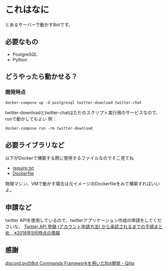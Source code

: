 # これはなに

とあるサーバーで動かすBotです。

## 必要なもの

- PostgreSQL
- Python

## どうやったら動かせる？

### 開発時点

```shell
docker-compose up -d postgresql twitter-download twitter-chat
```

twitter-downloadとtwitter-chatはただのスクリプト実行用のサービスなので、runで動かしてもよい
例：

```shell
docker-compose run -rm twitter-download
```

## 必要ライブラリなど

以下がDockerで構築する際に使用するファイルなのでそこ見てね

- [require.txt][1]
- [Dockerfile][2]

物理マシン、VMで動かす場合は元イメージのDockerfileをみて構築すればいいよ。

## 申請など

twitter APIを使用しているので、twitterアプリケーション作成の申請をしてくださいな。
[Twitter API 登録 (アカウント申請方法) から承認されるまでの手順まとめ　※2018年9月時点の情報][3]

## 感謝

[discord\.pyのBot Commands Frameworkを用いたBot開発 \- Qiita][4]

[1]:./docker-python/require.txt
[2]:./docker-python/Dockerfile
[3]:https://qiita.com/kngsym2018/items/2524d21455aac111cdee
[4]:https://qiita.com/Lazialize/items/81f1430d9cd57fbd82fb